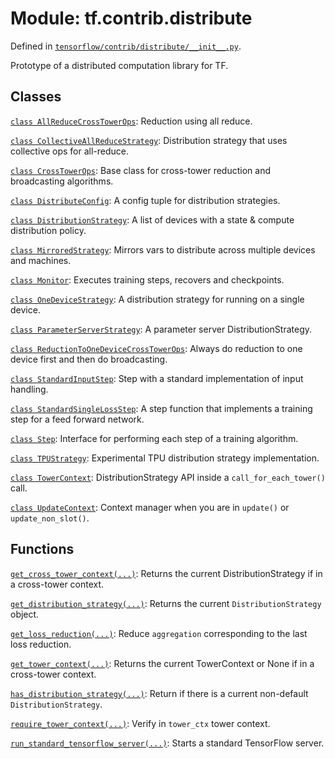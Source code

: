 <div itemscope itemtype="http://developers.google.com/ReferenceObject">
<meta itemprop="name" content="tf.contrib.distribute" />
<meta itemprop="path" content="Stable" />
</div>

# Module: tf.contrib.distribute



Defined in [`tensorflow/contrib/distribute/__init__.py`](https://www.tensorflow.org/code/tensorflow/contrib/distribute/__init__.py).

Prototype of a distributed computation library for TF.

## Classes

[`class AllReduceCrossTowerOps`](../../tf/contrib/distribute/AllReduceCrossTowerOps.md): Reduction using all reduce.

[`class CollectiveAllReduceStrategy`](../../tf/contrib/distribute/CollectiveAllReduceStrategy.md): Distribution strategy that uses collective ops for all-reduce.

[`class CrossTowerOps`](../../tf/contrib/distribute/CrossTowerOps.md): Base class for cross-tower reduction and broadcasting algorithms.

[`class DistributeConfig`](../../tf/contrib/distribute/DistributeConfig.md): A config tuple for distribution strategies.

[`class DistributionStrategy`](../../tf/contrib/distribute/DistributionStrategy.md): A list of devices with a state & compute distribution policy.

[`class MirroredStrategy`](../../tf/contrib/distribute/MirroredStrategy.md): Mirrors vars to distribute across multiple devices and machines.

[`class Monitor`](../../tf/contrib/distribute/Monitor.md): Executes training steps, recovers and checkpoints.

[`class OneDeviceStrategy`](../../tf/contrib/distribute/OneDeviceStrategy.md): A distribution strategy for running on a single device.

[`class ParameterServerStrategy`](../../tf/contrib/distribute/ParameterServerStrategy.md): A parameter server DistributionStrategy.

[`class ReductionToOneDeviceCrossTowerOps`](../../tf/contrib/distribute/ReductionToOneDeviceCrossTowerOps.md): Always do reduction to one device first and then do broadcasting.

[`class StandardInputStep`](../../tf/contrib/distribute/StandardInputStep.md): Step with a standard implementation of input handling.

[`class StandardSingleLossStep`](../../tf/contrib/distribute/StandardSingleLossStep.md): A step function that implements a training step for a feed forward network.

[`class Step`](../../tf/contrib/distribute/Step.md): Interface for performing each step of a training algorithm.

[`class TPUStrategy`](../../tf/contrib/distribute/TPUStrategy.md): Experimental TPU distribution strategy implementation.

[`class TowerContext`](../../tf/contrib/distribute/TowerContext.md): DistributionStrategy API inside a `call_for_each_tower()` call.

[`class UpdateContext`](../../tf/contrib/distribute/UpdateContext.md): Context manager when you are in `update()` or `update_non_slot()`.

## Functions

[`get_cross_tower_context(...)`](../../tf/contrib/distribute/get_cross_tower_context.md): Returns the current DistributionStrategy if in a cross-tower context.

[`get_distribution_strategy(...)`](../../tf/contrib/distribute/get_distribution_strategy.md): Returns the current `DistributionStrategy` object.

[`get_loss_reduction(...)`](../../tf/contrib/distribute/get_loss_reduction.md): Reduce `aggregation` corresponding to the last loss reduction.

[`get_tower_context(...)`](../../tf/contrib/distribute/get_tower_context.md): Returns the current TowerContext or None if in a cross-tower context.

[`has_distribution_strategy(...)`](../../tf/contrib/distribute/has_distribution_strategy.md): Return if there is a current non-default `DistributionStrategy`.

[`require_tower_context(...)`](../../tf/contrib/distribute/require_tower_context.md): Verify in `tower_ctx` tower context.

[`run_standard_tensorflow_server(...)`](../../tf/contrib/distribute/run_standard_tensorflow_server.md): Starts a standard TensorFlow server.

